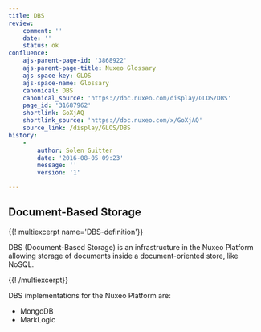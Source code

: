 ```yaml
---
title: DBS
review:
    comment: ''
    date: ''
    status: ok
confluence:
    ajs-parent-page-id: '3868922'
    ajs-parent-page-title: Nuxeo Glossary
    ajs-space-key: GLOS
    ajs-space-name: Glossary
    canonical: DBS
    canonical_source: 'https://doc.nuxeo.com/display/GLOS/DBS'
    page_id: '31687962'
    shortlink: GoXjAQ
    shortlink_source: 'https://doc.nuxeo.com/x/GoXjAQ'
    source_link: /display/GLOS/DBS
history:
    - 
        author: Solen Guitter
        date: '2016-08-05 09:23'
        message: ''
        version: '1'

---
```

## Document-Based Storage

{{! multiexcerpt name='DBS-definition'}}

DBS (Document-Based Storage) is an infrastructure in the Nuxeo Platform allowing storage of documents inside a document-oriented store, like NoSQL.

{{! /multiexcerpt}}

DBS implementations for the Nuxeo Platform are:

*   MongoDB
*   MarkLogic

&nbsp;